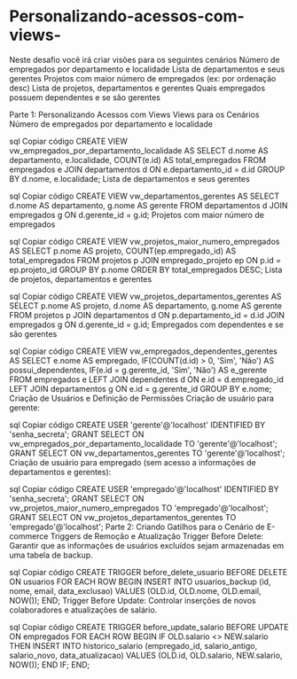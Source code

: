 # Personalizando-acessos-com-views-
Neste desafio você irá criar visões para os seguintes cenários   Número de empregados por departamento e localidade   Lista de departamentos e seus gerentes   Projetos com maior número de empregados (ex: por ordenação desc)   Lista de projetos, departamentos e gerentes   Quais empregados possuem dependentes e se são gerentes    

Parte 1: Personalizando Acessos com Views
Views para os Cenários
Número de empregados por departamento e localidade

sql
Copiar código
CREATE VIEW vw_empregados_por_departamento_localidade AS
SELECT d.nome AS departamento, e.localidade, COUNT(e.id) AS total_empregados
FROM empregados e
JOIN departamentos d ON e.departamento_id = d.id
GROUP BY d.nome, e.localidade;
Lista de departamentos e seus gerentes

sql
Copiar código
CREATE VIEW vw_departamentos_gerentes AS
SELECT d.nome AS departamento, g.nome AS gerente
FROM departamentos d
JOIN empregados g ON d.gerente_id = g.id;
Projetos com maior número de empregados

sql
Copiar código
CREATE VIEW vw_projetos_maior_numero_empregados AS
SELECT p.nome AS projeto, COUNT(ep.empregado_id) AS total_empregados
FROM projetos p
JOIN empregado_projeto ep ON p.id = ep.projeto_id
GROUP BY p.nome
ORDER BY total_empregados DESC;
Lista de projetos, departamentos e gerentes

sql
Copiar código
CREATE VIEW vw_projetos_departamentos_gerentes AS
SELECT p.nome AS projeto, d.nome AS departamento, g.nome AS gerente
FROM projetos p
JOIN departamentos d ON p.departamento_id = d.id
JOIN empregados g ON d.gerente_id = g.id;
Empregados com dependentes e se são gerentes

sql
Copiar código
CREATE VIEW vw_empregados_dependentes_gerentes AS
SELECT e.nome AS empregado, IF(COUNT(d.id) > 0, 'Sim', 'Não') AS possui_dependentes, 
       IF(e.id = g.gerente_id, 'Sim', 'Não') AS e_gerente
FROM empregados e
LEFT JOIN dependentes d ON e.id = d.empregado_id
LEFT JOIN departamentos g ON e.id = g.gerente_id
GROUP BY e.nome;
Criação de Usuários e Definição de Permissões
Criação de usuário para gerente:

sql
Copiar código
CREATE USER 'gerente'@'localhost' IDENTIFIED BY 'senha_secreta';
GRANT SELECT ON vw_empregados_por_departamento_localidade TO 'gerente'@'localhost';
GRANT SELECT ON vw_departamentos_gerentes TO 'gerente'@'localhost';
Criação de usuário para empregado (sem acesso a informações de departamentos e gerentes):

sql
Copiar código
CREATE USER 'empregado'@'localhost' IDENTIFIED BY 'senha_secreta';
GRANT SELECT ON vw_projetos_maior_numero_empregados TO 'empregado'@'localhost';
GRANT SELECT ON vw_projetos_departamentos_gerentes TO 'empregado'@'localhost';
Parte 2: Criando Gatilhos para o Cenário de E-commerce
Triggers de Remoção e Atualização
Trigger Before Delete: Garantir que as informações de usuários excluídos sejam armazenadas em uma tabela de backup.

sql
Copiar código
CREATE TRIGGER before_delete_usuario
BEFORE DELETE ON usuarios
FOR EACH ROW
BEGIN
   INSERT INTO usuarios_backup (id, nome, email, data_exclusao)
   VALUES (OLD.id, OLD.nome, OLD.email, NOW());
END;
Trigger Before Update: Controlar inserções de novos colaboradores e atualizações de salário.

sql
Copiar código
CREATE TRIGGER before_update_salario
BEFORE UPDATE ON empregados
FOR EACH ROW
BEGIN
   IF OLD.salario <> NEW.salario THEN
      INSERT INTO historico_salario (empregado_id, salario_antigo, salario_novo, data_atualizacao)
      VALUES (OLD.id, OLD.salario, NEW.salario, NOW());
   END IF;
END;
